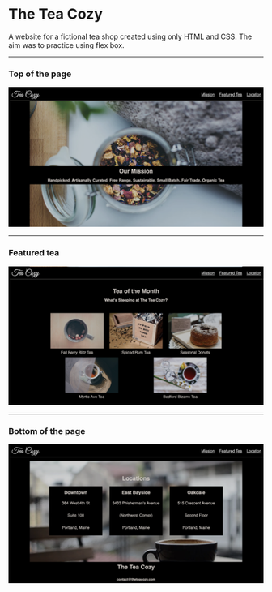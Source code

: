 # The Tea Cozy

A website for a fictional tea shop created using only HTML and CSS. The aim was to practice using flex box.

---

### Top of the page
![](/img/mission.png)

---

### Featured tea
![](/img/store.png)

---

### Bottom of the page
![](/img/locations.png)
